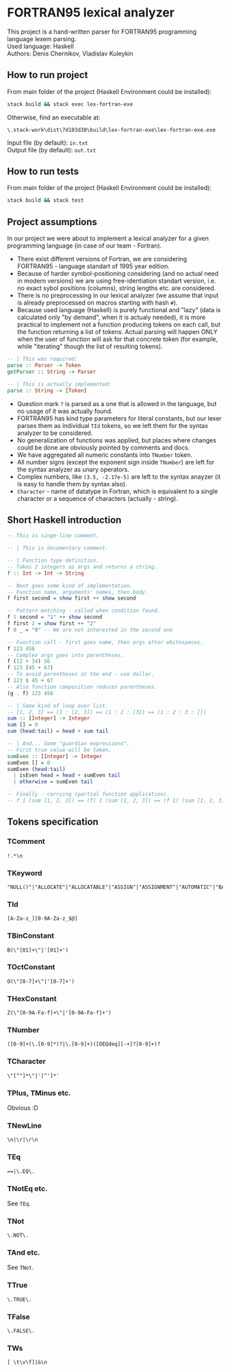 # FORTRAN95 lexical analyzer
This project is a hand-written parser for FORTRAN95 programming language lexem parsing.\
Used language: Haskell\
Authors: Denis Chernikov, Vladislav Kuleykin
## How to run project
From main folder of the project (Haskell Environment could be installed):
```bash
stack build && stack exec lex-fortran-exe
```
Otherwise, find an executable at:
```
\.stack-work\dist\7d103d30\build\lex-fortran-exe\lex-fortran-exe.exe
```
Input file (by default): `in.txt`\
Output file (by default): `out.txt`
## How to run tests
From main folder of the project (Haskell Environment could be installed):
```bash
stack build && stack test
```
## Project assumptions
In our project we were about to implement a lexical analyzer for a given programming language (in case of our team - Fortran).
* There exist different versions of Fortran, we are considering FORTRAN95 - language standart of 1995 year edition.
* Because of harder symbol-positioning considering (and no actual need in modern versions) we are using free-identiation standart version, i.e. no exact sybol positions (columns), string lengths etc. are considered.
* There is no preprocessing in our lexical analyzer (we assume that input is already preprocessed on macros starting with hash `#`).
* Because used language (Haskell) is purely functional and "lazy" (data is calculated only "by demand", when it is actualy needed), it is more practical to implement not a function producing tokens on each call, but the function returning a list of tokens. Actual parsing will happen ONLY when the user of function will ask for that concrete token (for example, while "iterating" though the list of resulting tokens).
```Haskell
-- | This was required:
parse :: Parser -> Token
getParser :: String -> Parser

-- | This is actually implemented:
parse :: String -> [Token]
```
* Question mark `?` is parsed as a one that is allowed in the language, but no usage of it was actually found.
* FORTRAN95 has kind type parameters for literal constants, but our lexer parses them as individual `TId` tokens, so we left them for the syntax analyzer to be considered.
* No generalization of functions was applied, but places where changes could be done are obviously pointed by comments and docs.
* We have aggregated all numeric constants into `TNumber` token.
* All number signs (except the exponent sign inside `TNumber`) are left for the syntax analyzer as unary operators.
* Complex numbers, like `(3.5, -2.17e-5)` are left to the syntax anayzer (it is easy to handle them by syntax also).
* `Character` - name of datatype in Fortran, which is equivalent to a single character or a sequence of characters (actually - string).
## Short Haskell introduction
```Haskell
-- This is singe-line comment.

-- | This is documentary comment.

-- | Function type definition.
-- Takes 2 integers as args and returns a string.
f :: Int -> Int -> String

-- Next goes some kind of implementation.
-- Function name, arguments' names, then body.
f first second = show first ++ show second

-- Pattern matching - called when condition found.
f 1 second = "1" ++ show second
f first 2 = show first ++ "2"
f 0 _ = "0" -- We are not interested in the second one

-- Function call - first goes name, then args after whitespaces.
f 123 456
-- Complex args goes into parentheses.
f (12 + 34) 56
f 123 (45 + 67)
-- To avoid parentheses at the end - use dollar.
f 123 $ 45 + 67
-- Also function composition reduces parentheses.
(g . f) 123 456

-- | Some kind of loop over list.
-- [1, 2, 3] == (1 : [2, 3]) == (1 : 2 : [3]) == (1 : 2 : 3 : [])
sum :: [Integer] -> Integer
sum [] = 0
sum (head:tail) = head + sum tail

-- | And... Some "guardian expressions".
-- First true value will be taken.
sumEven :: [Integer] -> Integer
sumEven [] = 0
sumEven (head:tail)
  | isEven head = head + sumEven tail
  | otherwise = sumEven tail

-- Finally - carrying (partial function application).
-- f 1 (sum [1, 2, 3]) == (f) 1 (sum [1, 2, 3]) == (f 1) (sum [1, 2, 3])
```
## Tokens specification
### TComment
```regex
!.*\n
```
### TKeyword
```regex
"NULL()"|"ALLOCATE"|"ALLOCATABLE"|"ASSIGN"|"ASSIGNMENT"|"AUTOMATIC"|"BACKSPACE"|"BLOCK"|"CALL"|"CASE"|"CHARACTER"|"CLOSE"|"COMMON"|"COMPLEX"|"CONTAINS"|"CONTINUE"|"CYCLE"|"DATA"|"DEALLOCATE"|"DEFAULT"|"DIMENSION"|"DO"|"DOUBLE"|"ELEMENTAL"|"ELSE"|"ELSEIF"|"ELSEWHERE"|"END"|"ENDDO"|"ENDIF"|"ENDFILE"|"ENTRY"|"EQUIVALENCE"|"EXIT"|"EXTERNAL"|"FORALL"|"FORMAT"|"FUNCTION"|"GO"|"GOTO"|"IOLENGTH"|"IF"|"IMPLICIT"|"IN"|"INCLUDE"|"INOUT"|"INTEGER"|"INTENT"|"INTERFACE"|"INTRINSIC"|"INQUIRE"|"KIND"|"LEN"|"LOGICAL"|"MODULE"|"NAMELIST"|"NONE"|"NULLIFY"|"ONLY"|"OPEN"|"OPERATOR"|"OPTIONAL"|"OUT"|"PARAMETER"|"PAUSE"|"POINTER"|"PRECISION"|"PRINT"|"PRIVATE"|"PROCEDURE"|"PROGRAM"|"PUBLIC"|"PURE"|"REAL"|"READ"|"RECURSIVE"|"RESULT"|"RETURN"|"REWIND"|"SAVE"|"SELECT"|"SEQUENCE"|"SOMETYPE"|"SQRT"|"STAT"|"STOP"|"SUBROUTINE"|"TARGET"|"TO"|"THEN"|"TYPE"|"UNIT"|"USE"|"VOLATILE"|"WHERE"|"WHILE"|"WRITE"|"null()"|"allocate"|"allocatable"|"assign"|"assignment"|"automatic"|"backspace"|"block"|"call"|"case"|"character"|"close"|"common"|"complex"|"contains"|"continue"|"cycle"|"data"|"deallocate"|"default"|"dimension"|"do"|"double"|"elemental"|"else"|"elseif"|"elsewhere"|"end"|"enddo"|"endif"|"endfile"|"entry"|"equivalence"|"exit"|"external"|"forall"|"format"|"function"|"go"|"goto"|"iolength"|"if"|"implicit"|"in"|"include"|"inout"|"integer"|"intent"|"interface"|"intrinsic"|"inquire"|"kind"|"len"|"logical"|"module"|"namelist"|"none"|"nullify"|"only"|"open"|"operator"|"optional"|"out"|"parameter"|"pause"|"pointer"|"precision"|"print"|"private"|"procedure"|"program"|"public"|"pure"|"real"|"read"|"recursive"|"result"|"return"|"rewind"|"save"|"select"|"sequence"|"sometype"|"sqrt"|"stat"|"stop"|"subroutine"|"target"|"to"|"then"|"type"|"unit"|"use"|"volatile"|"where"|"while"|"write"
```
### TId
```regex
[A-Za-z_][0-9A-Za-z_$@]
```
### TBinConstant
```regex
B(\"[01]+\"|'[01]+')
```
### TOctConstant
```regex
O(\"[0-7]+\"|'[0-7]+')
```
### THexConstant
```regex
Z(\"[0-9A-Fa-f]+\"|'[0-9A-Fa-f]+')
```
### TNumber
```regex
([0-9]+(\.[0-9]*)?|\.[0-9]+)([DEQdeq][-+]?[0-9]+)?
```
### TCharacter
```regex
\"[^"]*\"|'[^']*'
```
### TPlus, TMinus etc.
Obvious :D
### TNewLine
```regex
\n|\r|\r\n
```
### TEq
```regex
==|\.EQ\.
```
### TNotEq etc.
See `TEq`.
### TNot
```regex
\.NOT\.
```
### TAnd etc.
See `TNot`.
### TTrue
```regex
\.TRUE\.
```
### TFalse
```regex
\.FALSE\.
```
### TWs
```regex
[ \t\v\f]|&\n
```

